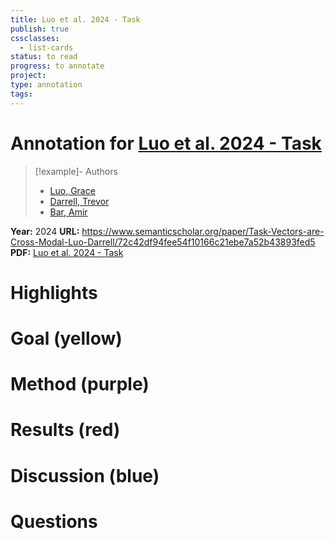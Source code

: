 ```yaml
---
title: Luo et al. 2024 - Task
publish: true
cssclasses:
  - list-cards
status: to read
progress: to annotate
project:
type: annotation
tags:
---
```

# Annotation for [Luo et al. 2024 - Task](Papers/References/Luo%20et%20al.%202024%20-%20Task)

> [!example]- Authors
> - [Luo, Grace](Papers/People/Luo%20Grace)
> - [Darrell, Trevor](Papers/People/Darrell%20Trevor)
> - [Bar, Amir](Papers/People/Bar%20Amir)

**Year:** 2024
**URL:** https://www.semanticscholar.org/paper/Task-Vectors-are-Cross-Modal-Luo-Darrell/72c42df94fee54f10166c21ebe7a52b43893fed5
**PDF:** [Luo et al. 2024 - Task](Papers/PDFs/Luo%20et%20al.%202024%20-%20Task%20Vectors%20are%20Cross-Modal.pdf)

# Highlights


# Goal (yellow)


# Method (purple)


# Results (red)


# Discussion (blue)


# Questions

